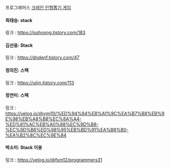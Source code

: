 프로그래머스 [크레인 인형뽑기 게임](https://school.programmers.co.kr/learn/courses/30/lessons/64061)<br>

#### 최태승: stack
링크 : https://isshosng.tistory.com/183

#### 김선웅: Stack
링크 : https://dndenf.tistory.com/47

#### 정의진: 스택
링크 : https://uijin.tistory.com/113

#### 정연미: 스택
링크 : https://velog.io/@ymj10/%ED%94%84%EB%A1%9C%EA%B7%B8%EB%9E%98%EB%A8%B8%EC%8A%A4-%ED%81%AC%EB%A0%88%EC%9D%B8-%EC%9D%B8%ED%98%95%EB%BD%91%EA%B8%B0-%EA%B2%8C%EC%9E%84

#### 박소미: Stack 이용
링크 : https://velog.io/@fsm12/programmers31
